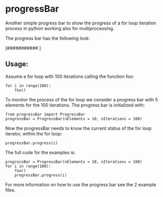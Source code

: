 # progressBar
Another simple progress bar to show the progress of a for loop iteration process
in python working also for multiprocessing.

The progress bar has the following look:

[###########         ]

## Usage:

Assume a for loop with 100 iterations calling the function foo:

    for i in range(100):
        foo()

To monitor the process of the for loop we consider a progress bar with 5 
elements for the 100 iterations.
The progress bar is initialized with:
    
    from progressBar import ProgressBar
    progressBar = ProgressBar(nElements = 10, nIterations = 100)
    
Now the progressBar needs to know the current status of the for loop iterator,
within the for loop:

    progressBar.progress(i)

The full code for the examples is:

    progressBar = ProgressBar(nElements = 10, nIterations = 100)
    for i in range(100):
        foo()
        progressBar.progress(i)
    
For more information on how to use the progress bar see the 2 example files.